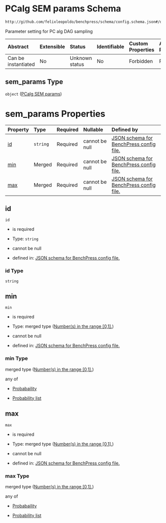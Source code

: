 # PCalg SEM params Schema

```txt
http://github.com/felixleopoldo/benchpress/schema/config.schema.json#/definitions/sem_params
```

Parameter setting for PC alg DAG sampling

| Abstract            | Extensible | Status         | Identifiable | Custom Properties | Additional Properties | Access Restrictions | Defined In                                                       |
| :------------------ | :--------- | :------------- | :----------- | :---------------- | :-------------------- | :------------------ | :--------------------------------------------------------------- |
| Can be instantiated | No         | Unknown status | No           | Forbidden         | Forbidden             | none                | [config.schema.json*](config.schema.json "open original schema") |

## sem_params Type

`object` ([PCalg SEM params](config-definitions-pcalg-sem-params.md))

# sem_params Properties

| Property    | Type     | Required | Nullable       | Defined by                                                                                                                                                                                                   |
| :---------- | :------- | :------- | :------------- | :----------------------------------------------------------------------------------------------------------------------------------------------------------------------------------------------------------- |
| [id](#id)   | `string` | Required | cannot be null | [JSON schema for BenchPress config file.](config-definitions-pcalg-sem-params-properties-id.md "http://github.com/felixleopoldo/benchpress/schema/config.schema.json#/definitions/sem_params/properties/id") |
| [min](#min) | Merged   | Required | cannot be null | [JSON schema for BenchPress config file.](config-definitions-numbers-in-the-range-01.md "http://github.com/felixleopoldo/benchpress/schema/config.schema.json#/definitions/sem_params/properties/min")       |
| [max](#max) | Merged   | Required | cannot be null | [JSON schema for BenchPress config file.](config-definitions-numbers-in-the-range-01.md "http://github.com/felixleopoldo/benchpress/schema/config.schema.json#/definitions/sem_params/properties/max")       |

## id



`id`

*   is required

*   Type: `string`

*   cannot be null

*   defined in: [JSON schema for BenchPress config file.](config-definitions-pcalg-sem-params-properties-id.md "http://github.com/felixleopoldo/benchpress/schema/config.schema.json#/definitions/sem_params/properties/id")

### id Type

`string`

## min



`min`

*   is required

*   Type: merged type ([Number(s) in the range \[0,1\].](config-definitions-numbers-in-the-range-01.md))

*   cannot be null

*   defined in: [JSON schema for BenchPress config file.](config-definitions-numbers-in-the-range-01.md "http://github.com/felixleopoldo/benchpress/schema/config.schema.json#/definitions/sem_params/properties/min")

### min Type

merged type ([Number(s) in the range \[0,1\].](config-definitions-numbers-in-the-range-01.md))

any of

*   [Probabaility](config-definitions-numbers-in-the-range-01-anyof-probabaility.md "check type definition")

*   [Probability list](config-definitions-numbers-in-the-range-01-anyof-probability-list.md "check type definition")

## max



`max`

*   is required

*   Type: merged type ([Number(s) in the range \[0,1\].](config-definitions-numbers-in-the-range-01.md))

*   cannot be null

*   defined in: [JSON schema for BenchPress config file.](config-definitions-numbers-in-the-range-01.md "http://github.com/felixleopoldo/benchpress/schema/config.schema.json#/definitions/sem_params/properties/max")

### max Type

merged type ([Number(s) in the range \[0,1\].](config-definitions-numbers-in-the-range-01.md))

any of

*   [Probabaility](config-definitions-numbers-in-the-range-01-anyof-probabaility.md "check type definition")

*   [Probability list](config-definitions-numbers-in-the-range-01-anyof-probability-list.md "check type definition")
